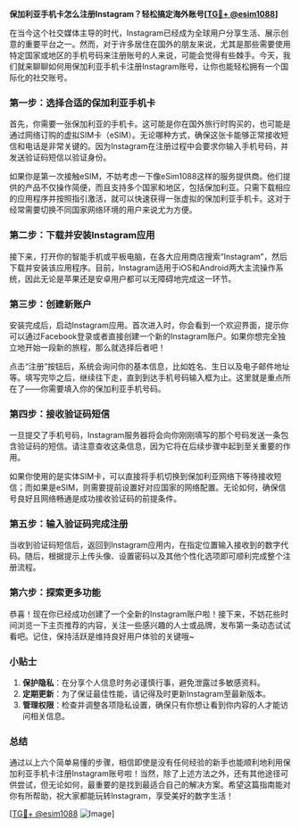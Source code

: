 **保加利亚手机卡怎么注册Instagram？轻松搞定海外账号[[TG💪+ @esim1088](https://t.me/s/esim1088)]**

在当今这个社交媒体主导的时代，Instagram已经成为全球用户分享生活、展示创意的重要平台之一。然而，对于许多居住在国外的朋友来说，尤其是那些需要使用特定国家或地区的手机号码来注册账号的人来说，可能会觉得有些棘手。今天，我们就来聊聊如何用保加利亚手机卡注册Instagram账号，让你也能轻松拥有一个国际化的社交账号。

### **第一步：选择合适的保加利亚手机卡**

首先，你需要一张保加利亚的手机卡。这可能是你在国外旅行时购买的，也可能是通过网络订购的虚拟SIM卡（eSIM）。无论哪种方式，确保这张卡能够正常接收短信和电话是非常关键的。因为Instagram在注册过程中会要求你输入手机号码，并发送验证码短信以验证身份。

如果你是第一次接触eSIM，不妨考虑一下像eSim1088这样的服务提供商。他们提供的产品不仅操作简便，而且支持多个国家和地区，包括保加利亚。只需下载相应的应用程序并按照指引激活，就可以快速获得一张虚拟的保加利亚手机卡。这对于经常需要切换不同国家网络环境的用户来说尤为方便。

### **第二步：下载并安装Instagram应用**

接下来，打开你的智能手机或平板电脑，在各大应用商店搜索“Instagram”，然后下载并安装该应用程序。目前，Instagram适用于iOS和Android两大主流操作系统，因此无论是苹果还是安卓用户都可以无障碍地完成这一环节。

### **第三步：创建新账户**

安装完成后，启动Instagram应用。首次进入时，你会看到一个欢迎界面，提示你可以通过Facebook登录或者直接创建一个新的Instagram账户。如果你想完全独立地开始一段新的旅程，那么就选择后者吧！

点击“注册”按钮后，系统会询问你的基本信息，比如姓名、生日以及电子邮件地址等。填写完毕之后，继续往下走，直到到达手机号码输入框为止。这里就是重点所在了——你需要填入你的保加利亚手机号码。

### **第四步：接收验证码短信**

一旦提交了手机号码，Instagram服务器将会向你刚刚填写的那个号码发送一条包含验证码的短信。请注意查收这条信息，因为它将在后续步骤中起到至关重要的作用。

如果你使用的是实体SIM卡，可以直接将手机切换到保加利亚网络下等待接收短信；而如果是eSIM，则需要提前设置好对应国家的网络配置。无论如何，确保信号良好且网络畅通是成功接收验证码的前提条件。

### **第五步：输入验证码完成注册**

当收到验证码短信后，返回到Instagram应用内，在指定位置输入接收到的数字代码。随后，根据提示上传头像、设置密码以及其他个性化选项即可顺利完成整个注册流程。

### **第六步：探索更多功能**

恭喜！现在你已经成功创建了一个全新的Instagram账户啦！接下来，不妨花些时间浏览一下主页推荐的内容，关注一些感兴趣的人士或品牌，发布第一条动态试试看吧。记住，保持活跃是维持良好用户体验的关键哦~

### **小贴士**

1. **保护隐私**：在分享个人信息时务必谨慎行事，避免泄露过多敏感资料。
2. **定期更新**：为了保证最佳性能，请记得及时更新Instagram至最新版本。
3. **管理权限**：检查并调整各项隐私设置，确保只有你想让看到你内容的人才能访问相关信息。

### **总结**

通过以上六个简单易懂的步骤，相信即使是没有任何经验的新手也能顺利地利用保加利亚手机卡注册Instagram账号啦！当然，除了上述方法之外，还有其他途径可供尝试，但无论如何，最重要的是找到最适合自己的解决方案。希望这篇指南能对你有所帮助，祝大家都能玩转Instagram，享受美好的数字生活！

[[TG💪+ @esim1088](https://t.me/s/esim1088) ![Image](https://i.postimg.cc/4NQfJmqS/Snipaste-2025-05-13-00-14-12.png)]
